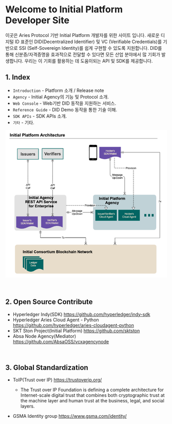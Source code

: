 Welcome to Initial Platform Developer Site
===============

이곳은 Aries Protocol 기반 Initial Platform 개발자를 위한 사이트 입니다. 
새로운 디지털 ID 표준인 DID(Decentralized Identifier) 및 VC (Verifiable Credentials)를 기반으로 SSI (Self-Sovereign Identity)를 쉽게 구현할 수 있도록 지원합니다.
DID를 통해 신분증/자격증명을 효과적으로 전달할 수 있다면 모든 산업 분야에서 많 기회가 발생합니다.
우리는 이 기회를 활용하는 데 도움이되는 API 및 SDK를 제공합니다.


## 1. Index

* `Introduction` - Platform 소개 / Release note 
* `Agency` - Initial Agency의 기능 및 Protocol 소개.
* `Web Console` - Web기반 DID 동작을 지원하는 서비스.
* `Reference Guide` - DID Demo 동작을 통한 기술 이해.
* `SDK APIs` - SDK APIs 소개.
* `기타` - 기타.

![platform arch](img/Initial_platform_arch.png)

<br>

## 2. Open Source Contribute

- Hyperledger Indy(SDK)
<https://github.com/hyperledger/indy-sdk>
- Hyperledger Aries Cloud Agent - Python
<https://github.com/hyperledger/aries-cloudagent-python>
- SKT Ston Project(Initial Platform)
<https://github.com/sktston>
- Absa Node Agency(Mediator)
<https://github.com/AbsaOSS/vcxagencynode>


<br>

## 3. Global Standardization

- ToIP(Trust over IP)
<https://trustoverip.org/> <br>
    - The Trust over IP Foundation is defining a complete architecture for Internet-scale digital trust that combines both cryptographic trust at the machine layer and human trust at the business, legal, and social layers.


- GSMA Identity group
<https://www.gsma.com/identity/>